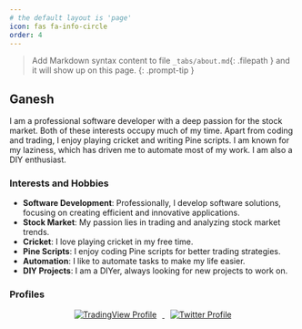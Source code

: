 ```yaml
---
# the default layout is 'page'
icon: fas fa-info-circle
order: 4
---
```


> Add Markdown syntax content to file `_tabs/about.md`{: .filepath } and it will show up on this page.
{: .prompt-tip }


## Ganesh

I am a professional software developer with a deep passion for the stock market. Both of these interests occupy much of my time. Apart from coding and trading, I enjoy playing cricket and writing Pine scripts. I am known for my laziness, which has driven me to automate most of my work. I am also a DIY enthusiast.

### Interests and Hobbies
- **Software Development**: Professionally, I develop software solutions, focusing on creating efficient and innovative applications.
- **Stock Market**: My passion lies in trading and analyzing stock market trends.
- **Cricket**: I love playing cricket in my free time.
- **Pine Scripts**: I enjoy coding Pine scripts for better trading strategies.
- **Automation**: I like to automate tasks to make my life easier.
- **DIY Projects**: I am a DIYer, always looking for new projects to work on.

### Profiles

<p align="center">
    <a href="https://in.tradingview.com/u/EquityCraze/">
        <img src="https://avatars.githubusercontent.com/u/7644688?s=64&v=4" alt="TradingView Profile" style="margin-right: 10px;">
    </a>
    <a href="https://x.com/EquityCraze">
        <img src="https://img.icons8.com/?size=64&id=phOKFKYpe00C&format=png&color=000000" alt="Twitter Profile" style="margin-left: 10px;">
    </a>
</p>